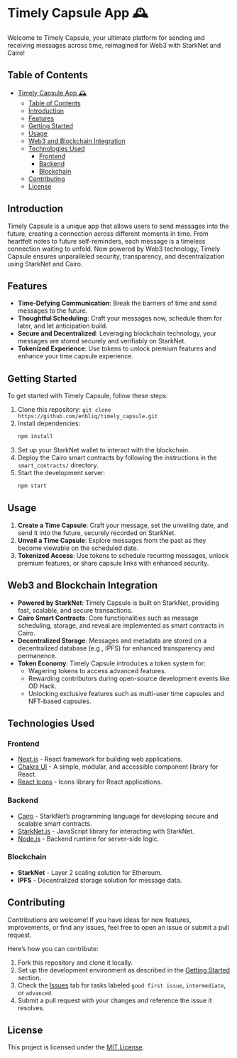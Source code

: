 # Timely Capsule App 🕰️

Welcome to Timely Capsule, your ultimate platform for sending and receiving messages across time, reimagined for Web3 with StarkNet and Cairo!

## Table of Contents

- [Timely Capsule App 🕰️](#timely-capsule-app-️)
  - [Table of Contents](#table-of-contents)
  - [Introduction](#introduction)
  - [Features](#features)
  - [Getting Started](#getting-started)
  - [Usage](#usage)
  - [Web3 and Blockchain Integration](#web3-and-blockchain-integration)
  - [Technologies Used](#technologies-used)
    - [Frontend](#frontend)
    - [Backend](#backend)
    - [Blockchain](#blockchain)
  - [Contributing](#contributing)
  - [License](#license)

## Introduction

Timely Capsule is a unique app that allows users to send messages into the future, creating a connection across different moments in time. From heartfelt notes to future self-reminders, each message is a timeless connection waiting to unfold. Now powered by Web3 technology, Timely Capsule ensures unparalleled security, transparency, and decentralization using StarkNet and Cairo.

## Features

- **Time-Defying Communication**: Break the barriers of time and send messages to the future.
- **Thoughtful Scheduling**: Craft your messages now, schedule them for later, and let anticipation build.
- **Secure and Decentralized**: Leveraging blockchain technology, your messages are stored securely and verifiably on StarkNet.
- **Tokenized Experience**: Use tokens to unlock premium features and enhance your time capsule experience.

## Getting Started

To get started with Timely Capsule, follow these steps:

1. Clone this repository: `git clone https://github.com/enbliq/timely_capsule.git`
2. Install dependencies:
   ```bash
   npm install
   ```
3. Set up your StarkNet wallet to interact with the blockchain.
4. Deploy the Cairo smart contracts by following the instructions in the `smart_contracts/` directory.
5. Start the development server:
   ```bash
   npm start
   ```

## Usage

1. **Create a Time Capsule**: Craft your message, set the unveiling date, and send it into the future, securely recorded on StarkNet.
2. **Unveil a Time Capsule**: Explore messages from the past as they become viewable on the scheduled date.
3. **Tokenized Access**: Use tokens to schedule recurring messages, unlock premium features, or share capsule links with enhanced security.

## Web3 and Blockchain Integration

- **Powered by StarkNet**: Timely Capsule is built on StarkNet, providing fast, scalable, and secure transactions.
- **Cairo Smart Contracts**: Core functionalities such as message scheduling, storage, and reveal are implemented as smart contracts in Cairo.
- **Decentralized Storage**: Messages and metadata are stored on a decentralized database (e.g., IPFS) for enhanced transparency and permanence.
- **Token Economy**: Timely Capsule introduces a token system for:
  - Wagering tokens to access advanced features.
  - Rewarding contributors during open-source development events like OD Hack.
  - Unlocking exclusive features such as multi-user time capsules and NFT-based capsules.

## Technologies Used

### Frontend

- [Next.js](https://nextjs.org/) - React framework for building web applications.
- [Chakra UI](https://chakra-ui.com/) - A simple, modular, and accessible component library for React.
- [React Icons](https://react-icons.github.io/react-icons/) - Icons library for React applications.

### Backend

- [Cairo](https://www.cairo-lang.org/) - StarkNet’s programming language for developing secure and scalable smart contracts.
- [StarkNet.js](https://github.com/starkware-libs/starknet.js) - JavaScript library for interacting with StarkNet.
- [Node.js](https://nodejs.org/) - Backend runtime for server-side logic.

### Blockchain

- **StarkNet** - Layer 2 scaling solution for Ethereum.
- **IPFS** - Decentralized storage solution for message data.

## Contributing

Contributions are welcome! If you have ideas for new features, improvements, or find any issues, feel free to open an issue or submit a pull request.

Here’s how you can contribute:

1. Fork this repository and clone it locally.
2. Set up the development environment as described in the [Getting Started](#getting-started) section.
3. Check the [Issues](https://github.com/enbliq/timely_capsule/issues) tab for tasks labeled `good first issue`, `intermediate`, or `advanced`.
4. Submit a pull request with your changes and reference the issue it resolves.

## License

This project is licensed under the [MIT License](LICENSE).
